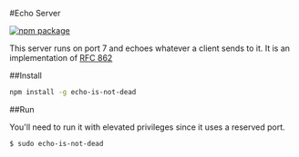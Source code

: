 #Echo Server

[![npm package](https://nodei.co/npm/echo-is-not-dead.png?downloads=true&downloadRank=true&stars=true)](https://nodei.co/npm/echo-is-not-dead/)

This server runs on port 7 and echoes whatever a client sends to it. It is an implementation of [RFC 862](https://tools.ietf.org/html/rfc862)

##Install

```sh
npm install -g echo-is-not-dead
```

##Run

You'll need to run it with elevated privileges since it uses a reserved port.

```sh
$ sudo echo-is-not-dead
```
